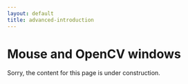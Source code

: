 ```yaml
---
layout: default
title: advanced-introduction
---
```


# Mouse and OpenCV windows

Sorry, the content for this page is under construction.
